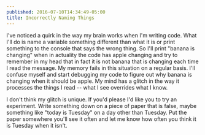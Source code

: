 ```yaml
---
published: 2016-07-10T14:34:49-05:00
title: Incorrectly Naming Things
---
```

I've noticed a quirk in the way my brain works when I'm writing code. What I'll do is name a variable something different than what it is or print something to the console that says the wrong thing. So I'll print "banana is changing" when in actuality the code has apple changing and try to remember in my head that in fact it is not banana that is changing each time I read the message. My memory fails in this situation on a regular basis. I'll confuse myself and start debugging my code to figure out why banana is changing when it should be apple. My mind has a glitch in the way it processes the things I read -- what I see overrides what I know.

I don't think my glitch is unique. If you'd please I'd like you to try an experiment. Write something down on a piece of paper that is false, maybe something like "today is Tuesday" on a day other than Tuesday. Put the paper somewhere you'll see it often and let me know how often you think it is Tuesday when it isn't.